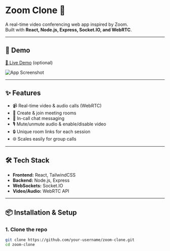 # Zoom Clone 🎥

A real-time video conferencing web app inspired by Zoom.  
Built with **React, Node.js, Express, Socket.IO, and WebRTC**.  

---

## 🚀 Demo
[🔗 Live Demo](https://your-deployed-link.com) (optional)  

![App Screenshot](./assets/demo.png)

---

## ✨ Features
- 📹 Real-time video & audio calls (WebRTC)  
- 👥 Create & join meeting rooms  
- 💬 In-call chat messaging  
- 🎙️ Mute/unmute audio & enable/disable video  
- 🔒 Unique room links for each session  
- 🌐 Scales easily for group calls  

---

## 🛠️ Tech Stack
- **Frontend:** React, TailwindCSS  
- **Backend:** Node.js, Express  
- **WebSockets:** Socket.IO  
- **Video/Audio:** WebRTC API  

---

## 📦 Installation & Setup

### 1. Clone the repo  
```bash
git clone https://github.com/your-username/zoom-clone.git
cd zoom-clone
